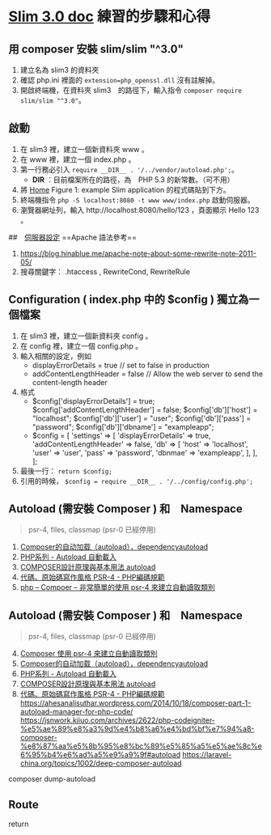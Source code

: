 # [Slim 3.0 doc](https://www.slimframework.com/docs/) 練習的步驟和心得

## 用 composer 安裝 slim/slim "^3.0"
1. 建立名為 slim3 的資料夾
2. 確認 php.ini 裡面的 `extension=php_openssl.dll` 沒有註解掉。
3. 開啟終端機，在資料夾 slim3　的路徑下，輸入指令 `composer require slim/slim "^3.0"`。

## 啟動
1. 在 slim3 裡，建立一個新資料夾 www 。
2. 在 www 裡，建立一個 index.php 。
3. 第一行務必引入  `require __DIR__ . '/../vendor/autoload.php';`。
    * __DIR__ ：目前檔案所在的路徑，為　PHP 5.3 的新常數。（可不用）
4. 將 [Home](https://www.slimframework.com/docs/) Figure 1: example Slim application 的程式碼貼到下方。
5. 終端機指令 `php -S localhost:8080 -t www www/index.php` 啟動伺服器。
6. 瀏覽器網址列，輸入 http://localhost:8080/hello/123 ，頁面顯示 Hello 123 。

##　[伺服器設定](https://www.slimframework.com/docs/start/web-servers.html)
==Apache 語法參考==
1. https://blog.hinablue.me/apache-note-about-some-rewrite-note-2011-05/
2. 搜尋關鍵字： .htaccess , RewriteCond, RewriteRule

## Configuration ( index.php 中的 $config ) 獨立為一個檔案
1. 在 slim3 裡，建立一個新資料夾 config 。
2. 在 config 裡，建立一個 config.php 。
3. 輸入相關的設定，例如
    * displayErrorDetails = true  // set to false in production
    * addContentLengthHeader = false  // Allow the web server to send the content-length header
4. 格式
    * $config['displayErrorDetails'] = true;
      $config['addContentLengthHeader'] = false;
      $config['db']['host']   = "localhost";
      $config['db']['user']   = "user";
      $config['db']['pass']   = "password";
      $config['db']['dbname'] = "exampleapp";
    * $config = [
        'settings' => [
            'displayErrorDetails' => true,
            'addContentLengthHeader' => false,
            'db' => [
                'host' => 'localhost',
                'user' => 'user',
                'pass' => 'password',
                'dbnmae' => 'exampleapp',
            ],
        ],
    ];
5. 最後一行： ` return $config; `
6. 引用的時候， `$config = require __DIR__ . '/../config/config.php';`


## Autoload (需安裝 Composer ) 和　Namespace
> psr-4, files, classmap (psr-0 已經停用)
1. [Composer的自动加载（autoload），dependencyautoload](http://www.bkjia.com/PHPjc/865616.html)
1. [PHP系列 - Autoload 自動載入](http://justericgg.logdown.com/posts/196891-php-series-autoload)
2. [COMPOSER設計原理與基本用法 autoload](http://blog.turn.tw/?tag=autoload)
3. [代碼、原始碼寫作風格 PSR-4 - PHP編碼規範](http://blog.webgolds.com/view/230#PSR-4)
4. [php – Compoer – 非常簡單的使用 psr-4 來建立自動讀取類別](http://jsnwork.kiiuo.com/archives/2618/php-compoer-%e9%9d%9e%e5%b8%b8%e7%b0%a1%e5%96%ae%e7%9a%84%e4%bd%bf%e7%94%a8-psr-4-%e4%be%86%e5%bb%ba%e7%ab%8b%e8%87%aa%e5%8b%95%e8%ae%80%e5%8f%96%e9%a1%9e%e5%88%a5)

## Autoload (需安裝 Composer ) 和　Namespace
> psr-4, files, classmap (psr-0 已經停用)
4. [Composer 使用 psr-4 來建立自動讀取類別](http://jsnwork.kiiuo.com/archives/2618/php-compoer-%e9%9d%9e%e5%b8%b8%e7%b0%a1%e5%96%ae%e7%9a%84%e4%bd%bf%e7%94%a8-psr-4-%e4%be%86%e5%bb%ba%e7%ab%8b%e8%87%aa%e5%8b%95%e8%ae%80%e5%8f%96%e9%a1%9e%e5%88%a5)
1. [Composer的自动加载（autoload），dependencyautoload](http://www.bkjia.com/PHPjc/865616.html)
1. [PHP系列 - Autoload 自動載入](http://justericgg.logdown.com/posts/196891-php-series-autoload)
2. [COMPOSER設計原理與基本用法 autoload](http://blog.turn.tw/?tag=autoload)
3. [代碼、原始碼寫作風格 PSR-4 - PHP編碼規範](http://blog.webgolds.com/view/230#PSR-4)
https://ahesanalisuthar.wordpress.com/2014/10/18/composer-part-1-autoload-manager-for-php-code/
https://jsnwork.kiiuo.com/archives/2622/php-codeigniter-%e5%ae%89%e8%a3%9d%e4%b8%a6%e4%bd%bf%e7%94%a8-composer-%e8%87%aa%e5%8b%95%e8%bc%89%e5%85%a5%e5%ae%8c%e6%95%b4%e6%ad%a5%e9%a9%9f#autoload
https://laravel-china.org/topics/1002/deep-composer-autoload

composer dump-autoload

## Route
 return

